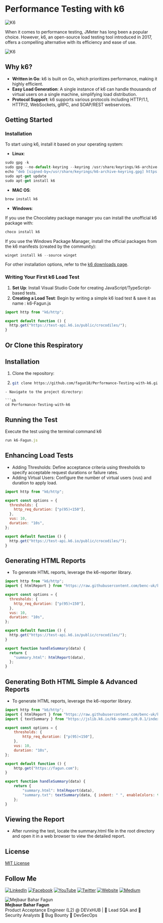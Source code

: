 # Performance Testing with k6

![K6](https://miro.medium.com/v2/resize:fit:1400/1*vbT1NDY1DvTaPH_8eKyKmw.png)

When it comes to performance testing, JMeter has long been a popular choice. However, k6, an open-source load testing tool introduced in 2017, offers a compelling alternative with its efficiency and ease of use.

![K6](https://k6.io/docs/static/b5868f5174d8013deff526f28605e36c/bdf18/k6-results-stdout.png)

## Why k6?

- **Written in Go**: k6 is built on Go, which prioritizes performance, making it highly efficient.
- **Easy Load Generation**: A single instance of k6 can handle thousands of virtual users on a single machine, simplifying load distribution.
- **Protocol Support**: k6 supports various protocols including HTTP/1.1, HTTP/2, WebSockets, gRPC, and SOAP/REST webservices.

## Getting Started

### Installation

To start using k6, install it based on your operating system:

- **Linux**:
```javascript
sudo gpg -k
sudo gpg --no-default-keyring --keyring /usr/share/keyrings/k6-archive-keyring.gpg --keyserver hkp://keyserver.ubuntu.com:80 --recv-keys C5AD17C747E3415A3642D57D77C6C491D6AC1D69
echo "deb [signed-by=/usr/share/keyrings/k6-archive-keyring.gpg] https://dl.k6.io/deb stable main" | sudo tee /etc/apt/sources.list.d/k6.list
sudo apt-get update
sudo apt-get install k6
```

- **MAC OS**:
```javascript
brew install k6
```
- **Windows**:
  
If you use the Chocolatey package manager you can install the unofficial k6 package with:

```javascript
choco install k6
```

If you use the Windows Package Manager, install the official packages from the k6 manifests (created by the community):

```javascript
winget install k6 --source winget
```

For other installation options, refer to the [k6 downloads page](https://k6.io/docs/getting-started/installation).

### Writing Your First k6 Load Test

1. **Set Up**: Install Visual Studio Code for creating JavaScript/TypeScript-based tests.
2. **Creating a Load Test**: Begin by writing a simple k6 load test & save it as name : k6-Fagun.js

```javascript
import http from "k6/http";

export default function () {
  http.get("https://test-api.k6.io/public/crocodiles/");
}
```
## Or Clone this Respiratory

## Installation

1. Clone the repository:
2. 
   ```sh
   git clone https://github.com/fagun18/Performance-Testing-with-k6.git
  ```
- Navigate to the project directory:

```sh
cd Performance-Testing-with-k6
```

## Running the Test
Execute the test using the terminal command k6 
```javascript
run k6-Fagun.js
```

## Enhancing Load Tests
- Adding Thresholds: Define acceptance criteria using thresholds to specify acceptable request durations or failure rates.
- Adding Virtual Users: Configure the number of virtual users (vus) and duration to apply load.

```javascript
import http from "k6/http";

export const options = {
  thresholds: {
    http_req_duration: ["p(95)<150"],
  },
  vus: 10,
  duration: "10s",
};

export default function () {
  http.get("https://test-api.k6.io/public/crocodiles/");
}
```

## Generating HTML Reports
- To generate HTML reports, leverage the k6-reporter library.

```javascript
import http from "k6/http";
import { htmlReport } from "https://raw.githubusercontent.com/benc-uk/k6-reporter/main/dist/bundle.js";

export const options = {
  thresholds: {
    http_req_duration: ["p(95)<150"],
  },
  vus: 10,
  duration: "10s",
};

export default function () {
  http.get("https://test-api.k6.io/public/crocodiles/");
}

export function handleSummary(data) {
  return {
    "summary.html": htmlReport(data),
  };
}

```

## Generating Both HTML Simple & Advanced Reports
- To generate HTML reports, leverage the k6-reporter library.

```javascript
import http from "k6/http";
import { htmlReport } from "https://raw.githubusercontent.com/benc-uk/k6-reporter/main/dist/bundle.js";
import { textSummary } from "https://jslib.k6.io/k6-summary/0.0.1/index.js";

export const options = {
    thresholds: {
        http_req_duration: ["p(95)<150"],
    },
    vus: 10,
    duration: "10s",
};

export default function () {
    http.get("https://fagun.com");
}

export function handleSummary(data) {
    return {
        "summary.html": htmlReport(data),
        "summary.txt": textSummary(data, { indent: " ", enableColors: true }),
    };
}

```

## Viewing the Report
- After running the test, locate the summary.html file in the root directory and open it in a web browser to view the detailed report.

## License

[MIT License](LICENSE)


## Follow Me

[![LinkedIn](https://img.shields.io/badge/LinkedIn-Connect-blue)](https://www.linkedin.com/in/mejbaur/)
[![Facebook](https://img.shields.io/badge/Facebook-Follow-blue)](https://www.facebook.com/mbfagun)
[![YouTube](https://img.shields.io/badge/YouTube-Subscribe-red)](https://www.youtube.com/channel/UC4Pgj5J2ZUxAVH9iAPfqL5g)
[![Twitter](https://img.shields.io/badge/Twitter-Follow-blue)](https://twitter.com/fagun018)
[![Website](https://img.shields.io/badge/Website-Visit-blue)](https://mbfagun.blogspot.com/)
[![Medium](https://img.shields.io/badge/Medium-Follow-blue)](https://fagun18.medium.com/)


![Mejbaur Bahar Fagun](https://th.bing.com/th/id/OIP.kZ7sZWgg-zvkLAeAjttqpgHaHa?rs=1&pid=ImgDetMain)  
**Mejbaur Bahar Fagun**  
Product Acceptance Engineer (L2) @ DEVxHUB | 🥸 Lead SQA and 🐞 Security Analysts 🐛 Bug Bounty 👻 DevSecOps
